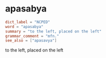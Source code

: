 # apasabya

``` toml
dict_label = "NCPED"
word = "apasabya"
summary = "to the left, placed on the left"
grammar_comment = "mfn."
see_also = ["apasavya"]
```

to the left, placed on the left

